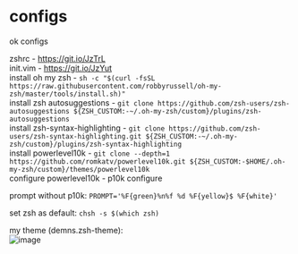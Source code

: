 # configs
ok configs

zshrc - https://git.io/JzTrL <br>
init.vim - https://git.io/JzYut <br>
install oh my zsh - ```sh -c "$(curl -fsSL https://raw.githubusercontent.com/robbyrussell/oh-my-zsh/master/tools/install.sh)"``` <br>
install zsh autosuggestions - ```git clone https://github.com/zsh-users/zsh-autosuggestions ${ZSH_CUSTOM:-~/.oh-my-zsh/custom}/plugins/zsh-autosuggestions```<br>
install zsh-syntax-highlighting - ```git clone https://github.com/zsh-users/zsh-syntax-highlighting.git ${ZSH_CUSTOM:-~/.oh-my-zsh/custom}/plugins/zsh-syntax-highlighting``` <br>
install powerlevel10k - ```git clone --depth=1 https://github.com/romkatv/powerlevel10k.git ${ZSH_CUSTOM:-$HOME/.oh-my-zsh/custom}/themes/powerlevel10k``` <br>
configure powerlevel10k - p10k configure


prompt without p10k:  ```PROMPT='%F{green}%n%f %d %F{yellow}$ %F{white}'```

set zsh as default: ```chsh -s $(which zsh)```

my theme (demns.zsh-theme): <br>
![image](https://user-images.githubusercontent.com/69032700/161422232-1bd73558-9ca1-4bcd-b46c-56e24c630542.png)
